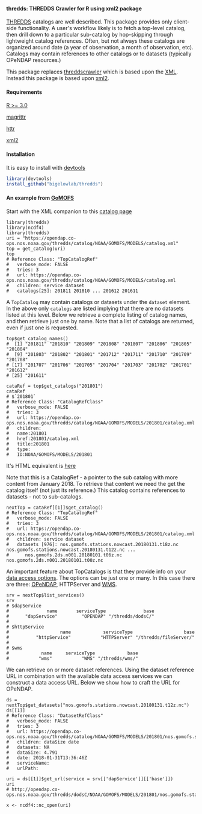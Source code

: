 #### thredds: THREDDS Crawler for R using xml2 package

[THREDDS](https://www.unidata.ucar.edu/software/thredds/current/tds/TDS.html) catalogs
are well described.  This package provides only client-side functionality. A user's
workflow likely is to fetch a top-level catalog, then drill down to a particular sub-catalog
by hop-skipping through lightweight catalog references.  Often, but not always these
catalogs are organized around date (a year of observation, a month of observation, etc).
Catalogs may contain references to other catalogs or to datasets (typically OPeNDAP resources.)

This package replaces [threddscrawler](https://github.com/BigelowLab/threddscrawler) which is
based upon the [XML](https://CRAN.R-project.org/package=XML). Instead this package
is based upon [xml2](https://CRAN.R-project.org/package=xml2).


#### Requirements

[R >= 3.0](http://cran.r-project.org)

[magrittr](https://CRAN.R-project.org/package=magrittr)

[httr](https://CRAN.R-project.org/package=httr)

[xml2](https://CRAN.R-project.org/package=xml2)

#### Installation

It is easy to install with [devtools](https://CRAN.R-project.org/package=devtools)

```R
library(devtools)
install_github("bigelowlab/thredds")
```

#### An example from [GoMOFS](https://tidesandcurrents.noaa.gov/ofs/gomofs/gomofs.html)


Start with the XML companion to this [catalog page](https://opendap.co-ops.nos.noaa.gov/thredds/catalog/NOAA/GOMOFS/MODELS/catalog.html)

```
library(thredds)
library(ncdf4)
library(thredds)
uri = "https://opendap.co-ops.nos.noaa.gov/thredds/catalog/NOAA/GOMOFS/MODELS/catalog.xml"
top = get_catalog(uri)
top
# Reference Class: "TopCatalogRef"
#   verbose_mode: FALSE
#   tries: 3
#   url: https://opendap.co-ops.nos.noaa.gov/thredds/catalog/NOAA/GOMOFS/MODELS/catalog.xml
#   children: service dataset
#   catalogs[25]: 201811 201810 ... 201612 201611

```

A `TopCatalog` may contain catalogs or datasets under the `dataset` element. In the above only
`catalogs` are listed implying that there are no datasets listed at this level.  Below we
retrieve a complete listing of catalog names, and then retrieve just one by name. Note
that a list of catalogs are returned, even if just one is requested.

```
top$get_catalog_names()
#  [1] "201811" "201810" "201809" "201808" "201807" "201806" "201805" "201804"
#  [9] "201803" "201802" "201801" "201712" "201711" "201710" "201709" "201708"
# [17] "201707" "201706" "201705" "201704" "201703" "201702" "201701" "201612"
# [25] "201611"

cataRef = top$get_catalogs("201801")
cataRef
# $`201801`
# Reference Class: "CatalogRefClass"
#   verbose_mode: FALSE
#   tries: 3
#   url: https://opendap.co-ops.nos.noaa.gov/thredds/catalog/NOAA/GOMOFS/MODELS/201801/catalog.xml
#   children:
#   name:201801
#   href:201801/catalog.xml
#   title:201801
#   type:
#   ID:NOAA/GOMOFS/MODELS/201801
```
It's HTML equivalent is [here](https://opendap.co-ops.nos.noaa.gov/thredds/catalog/NOAA/GOMOFS/MODELS/201801/catalog.html)

Note that this is a CatalogRef - a pointer to the sub catalog with more content from
January 2018. To retrieve that content we need the get the catalog itself (not just its
reference.)  This catalog contains references to datasets - not to sub-catalogs.

```
nextTop = cataRef[[1]]$get_catalog()
# Reference Class: "TopCatalogRef"
#   verbose_mode: FALSE
#   tries: 3
#   url: https://opendap.co-ops.nos.noaa.gov/thredds/catalog/NOAA/GOMOFS/MODELS/201801/catalog.xml
#   children: service dataset
#   datasets [976]: nos.gomofs.stations.nowcast.20180131.t18z.nc nos.gomofs.stations.nowcast.20180131.t12z.nc ...
#      nos.gomofs.2ds.n001.20180101.t06z.nc nos.gomofs.2ds.n001.20180101.t00z.nc
```

An important feature about TopCatalogs is that they provide info on your
[data access options](https://www.unidata.ucar.edu/software/thredds/v4.6/tds/reference/Services.html).
The options can be just one or many.  In this case there are three: [OPeNDAP](https://www.opendap.org/),
HTTPServer and [WMS](https://www.unidata.ucar.edu/software/thredds/current/tds/reference/WMS.html).


```
srv = nextTop$list_services()
srv
# $dapService
#              name       serviceType              base
#      "dapService"         "OPENDAP" "/thredds/dodsC/"
#
# $httpService
#                   name            serviceType                   base
#          "httpService"           "HTTPServer" "/thredds/fileServer/"
#
# $wms
#            name     serviceType            base
#           "wms"           "WMS" "/thredds/wms/"
```

We can retrieve on or more dataset references.  Using the dataset reference URL in combination
with the available data access services we can construct a data access URL.  Below we show
how to craft the URL for OPeNDAP.

```
ds = nextTop$get_datasets("nos.gomofs.stations.nowcast.20180131.t12z.nc")
ds[[1]]
# Reference Class: "DatasetRefClass"
#   verbose_mode: FALSE
#   tries: 3
#   url: https://opendap.co-ops.nos.noaa.gov/thredds/catalog/NOAA/GOMOFS/MODELS/201801/nos.gomofs.stations.nowcast.20180131.t12z.nc
#   children: dataSize date
#   datasets: NA
#   dataSize: 4.791
#   date: 2018-01-31T13:36:46Z
#   serviceName:
#   urlPath:

uri = ds[[1]]$get_url(service = srv[['dapService']][['base']])
uri
# http://opendap.co-ops.nos.noaa.gov/thredds/dodsC/NOAA/GOMOFS/MODELS/201801/nos.gomofs.stations.nowcast.20180131.t12z.nc

x <- ncdf4::nc_open(uri)
```

